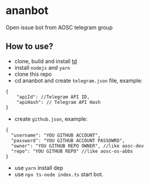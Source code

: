 # ananbot
Open issue bot from AOSC telegram group

## How to use?
- clone, build and install [td](https://github.com/tdlib/td)
- install `nodejs` and `yarn`
- clone this repo
- cd ananbot and create `telegram.json` file, example:
```
{
    "apiId": //Telegram API ID,
    "apiHash": // Telegram API Hash
}
```
- create `github.json`, example:
```
{
  "username": "YOU GITHUB ACCOUNT",
  "password": "YOU GITHUB ACCOUNT PASSOWRD",
  "owner": "YOU GITHUB REPO OWNER", //like aosc-dev
  "repo": "YOU GITHUB REPO" //like aosc-os-abbs
}

```
- use `yarn` install dep
- use `npx ts-node index.ts` start bot.

